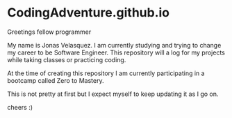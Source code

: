 # CodingAdventure.github.io

Greetings fellow programmer

My name is Jonas Velasquez. I am currently studying and trying to change my career to be Software Engineer. 
This repository will a log for my projects while taking classes or practicing coding.

At the time of creating this repository I am currently participating in a bootcamp called Zero to Mastery. 

This is not pretty at first but I expect myself to keep updating it as I go on.

cheers :)
